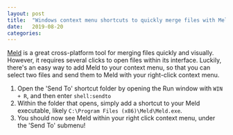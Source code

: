 ```yaml
---
layout: post
title:  "Windows context menu shortcuts to quickly merge files with Meld"
date:   2019-08-20
categories:
---
```

[Meld](http://meldmerge.org/) is a great cross-platform tool for merging files quickly and visually.  However, it requires several clicks to open files within its interface.  Luckily, there's an easy way to add Meld to your context menu, so that you can select two files and send them to Meld with your right-click context menu.

1.  Open the 'Send To' shortcut folder by opening the Run window with `WIN + R`, and then enter `shell:sendto`
2.  Within the folder that opens, simply add a shortcut to your Meld executable, likely `C:\Program Files (x86)\Meld\Meld.exe`.
3.  You should now see Meld within your right click context menu, under the 'Send To' submenu!